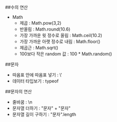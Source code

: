 ##수의 연산 

- Math
    - 제곱 : Math.pow(3,2)
    - 반올림 : Math.round(10.6)
    - 가장 가까운 윗 정수로 올림 : Math.ceil(10.2)
    - 가장 가까운 아랫 정수로 내림 : Math.floor()
    - 제곱근 : Math.sqrt()
    - 100보다 작은 random 값 : 100 * Math.random()
    
##문자

- 따옴표 안에 따옴표 넣기 :  \\'
- 데이터 타입보기 : typeof

##문자의 연산

- 줄바꿈 : \n
- 문자열 더하기 : "문자" + "문자"
- 문자열 길이 구하기 : "문자".length





